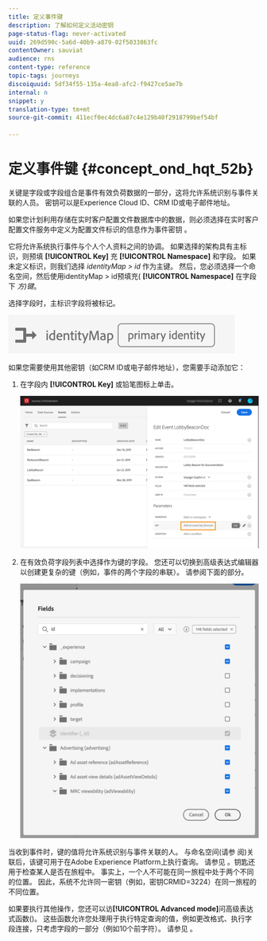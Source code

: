 ```yaml
---
title: 定义事件键
description: 了解如何定义活动密钥
page-status-flag: never-activated
uuid: 269d590c-5a6d-40b9-a879-02f5033863fc
contentOwner: sauviat
audience: rns
content-type: reference
topic-tags: journeys
discoiquuid: 5df34f55-135a-4ea8-afc2-f9427ce5ae7b
internal: n
snippet: y
translation-type: tm+mt
source-git-commit: 411ecf0ec4dc6a87c4e129b40f2918799bef54bf

---
```



# 定义事件键 {#concept_ond_hqt_52b}

关键是字段或字段组合是事件有效负荷数据的一部分，这将允许系统识别与事件关联的人员。 密钥可以是Experience Cloud ID、CRM ID或电子邮件地址。

如果您计划利用存储在实时客户配置文件数据库中的数据，则必须选择在实时客户配置文件服务中定义为配置文件标识的信息作为事件密钥 [](https://www.adobe.io/apis/cloudplatform/dataservices/profile-identity-segmentation/profile-identity-segmentation-services.html#!api-specification/markdown/narrative/technical_overview/unified_profile_architectural_overview/unified_profile_architectural_overview.md)。

它将允许系统执行事件与个人个人资料之间的协调。 如果选择的架构具有主标识，则预填 **[!UICONTROL Key]** 充 **[!UICONTROL Namespace]** 和字段。 如果未定义标识，则我们选择 _identityMap > id_ 作为主键。 然后，您必须选择一个命名空间，然后使用identityMap > id预填充( **[!UICONTROL Namespace]** 在字段下 _方)键_。

选择字段时，主标识字段将被标记。

![](../assets/primary-identity.png)

如果您需要使用其他密钥（如CRM ID或电子邮件地址），您需要手动添加它：

1. 在字段内 **[!UICONTROL Key]** 或铅笔图标上单击。

   ![](../assets/journey16.png)

1. 在有效负荷字段列表中选择作为键的字段。 您还可以切换到高级表达式编辑器以创建更复杂的键（例如，事件的两个字段的串联）。 请参阅下面的部分。

   ![](../assets/journey20.png)

当收到事件时，键的值将允许系统识别与事件关联的人。 与命名空间(请参 [](../event/selecting-the-namespace.md)阅)关联后，该键可用于在Adobe Experience Platform上执行查询。 请参见 [](../building-journeys/about-orchestration-activities.md)。钥匙还用于检查某人是否在旅程中。 事实上，一个人不可能在同一旅程中处于两个不同的位置。 因此，系统不允许同一密钥（例如，密钥CRMID=3224）在同一旅程的不同位置。

如果要执行其他操作，您还可以访&#x200B;**[!UICONTROL Advanced mode]**&#x200B;问高级表达式函数()。 这些函数允许您处理用于执行特定查询的值，例如更改格式、执行字段连接，只考虑字段的一部分（例如10个前字符）。 请参见 [](../expression/expressionadvanced.md)。

